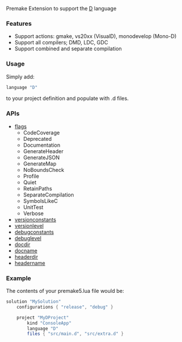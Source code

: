 Premake Extension to support the [D](http://dlang.org) language

### Features ###

* Support actions: gmake, vs20xx (VisualD), monodevelop (Mono-D)
* Support all compilers; DMD, LDC, GDC
* Support combined and separate compilation

### Usage ###

Simply add:
```lua
language "D"
```
to your project definition and populate with .d files.

### APIs ###

* [flags](https://github.com/premake/premake-dlang/wiki/flags)
  * CodeCoverage
  * Deprecated
  * Documentation
  * GenerateHeader
  * GenerateJSON
  * GenerateMap
  * NoBoundsCheck
  * Profile
  * Quiet
  * RetainPaths
  * SeparateCompilation
  * SymbolsLikeC
  * UnitTest
  * Verbose
* [versionconstants](https://github.com/premake/premake-dlang/wiki/versionconstants)
* [versionlevel](https://github.com/premake/premake-dlang/wiki/versionlevel)
* [debugconstants](https://github.com/premake/premake-dlang/wiki/debugconstants)
* [debuglevel](https://github.com/premake/premake-dlang/wiki/debuglevel)
* [docdir](https://github.com/premake/premake-dlang/wiki/docdir)
* [docname](https://github.com/premake/premake-dlang/wiki/docname)
* [headerdir](https://github.com/premake/premake-dlang/wiki/headerdir)
* [headername](https://github.com/premake/premake-dlang/wiki/headername)

### Example ###

The contents of your premake5.lua file would be:

```lua
solution "MySolution"
    configurations { "release", "debug" }

    project "MyDProject"
        kind "ConsoleApp"
        language "D"
        files { "src/main.d", "src/extra.d" }
```

